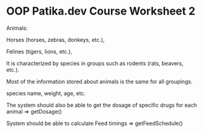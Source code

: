 # OOP Patika.dev Course Worksheet 2
Animals:

Horses (horses, zebras, donkeys, etc.),

Felines (tigers, lions, etc.),

It is characterized by species in groups such as rodents (rats, beavers, etc.).

Most of the information stored about animals is the same for all groupings.

species name, weight, age, etc.


The system should also be able to get the dosage of specific drugs for each animal => getDosage()

System should be able to calculate Feed timings => getFeedSchedule()
